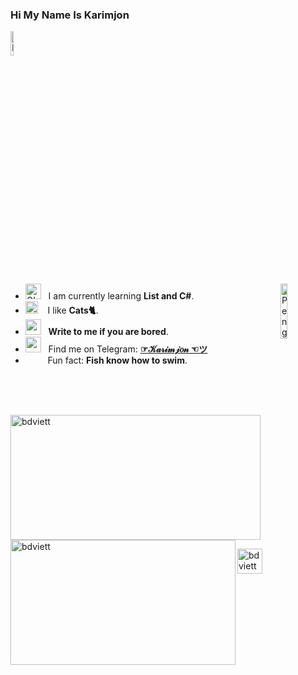 ### Hi My Name Is Karimjon 

<img src="https://raw.githubusercontent.com/Tarikul-Islam-Anik/Animated-Fluent-Emojis/master/Emojis/Smilies/Relieved%20Face.png" width="10%" alt="It's working!"/>
&nbsp;&nbsp;&nbsp;&nbsp;&nbsp;

-  <img alt="GIF" src="https://github.com/SP-XD/SP-XD/blob/main/images/Developer.gif" width="25" /> &nbsp; I am currently learning **List and C#**. <img align="right" src="https://raw.githubusercontent.com/Tarikul-Islam-Anik/Animated-Fluent-Emojis/master/Emojis/Animals/Penguin.png" alt="Penguin" width="15%" /><br>
- <img src="https://github.com/SP-XD/SP-XD/blob/main/images/hyperkitty.gif?raw=true" width="20" />&nbsp;&nbsp;&nbsp; I like **Cats🐈**. <br>
- <img src="https://github.com/SP-XD/SP-XD/blob/main/images/message.gif?raw=true" width="25" />&nbsp;&nbsp; **Write to me if you are bored**. <br>
- <img src="https://github.com/SP-XD/SP-XD/blob/main/images/letterbox.gif?raw=true" width="25" /> &nbsp; Find me on Telegram: **[☞𝒦𝒶𝓇𝒾𝓂𝒿𝑜𝓃 ☜ツ](https://t.me/K_arimjon)**<br>
- &nbsp;&nbsp;<img src="https://github.com/SP-XD/SP-XD/blob/main/images/lightning.gif?raw=true" width="12" />&nbsp;&nbsp;&nbsp;&nbsp;Fun fact: **Fish know how to swim**.<br>
<br>
<br>
<br>
<p align="left">
  <img align="center" src="https://github-readme-stats.vercel.app/api?username=Karimjon0&show_icons=true&theme=radical" alt="bdviett" height="200"width="400" />
  <img align="left" src="https://github-readme-stats.vercel.app/api/top-langs/?username=Karimjon0&hide_progress=true&theme=radical" alt="bdviett" height="200" width="360"/>
</p>

<a href="https://t.me/K_arimjon" target="blank"><img align="center" width="40" src="https://cdn.icon-icons.com/icons2/2864/PNG/512/telegram_logo_icon_181740.png" 
alt="bdviett" height="40" width="35" /></a>
